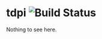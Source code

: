 # tdpi ![Build Status](https://travis-ci.org/skorezore/tdpi.svg?branch=master)

Nothing to see here.

